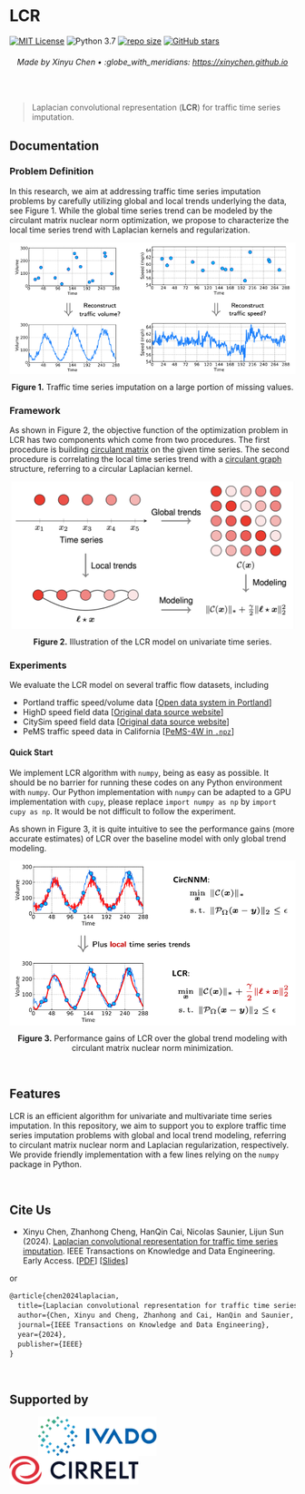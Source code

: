 # LCR
[![MIT License](https://img.shields.io/badge/license-MIT-green.svg)](https://opensource.org/licenses/MIT)
![Python 3.7](https://img.shields.io/badge/Python-3.7-blue.svg)
[![repo size](https://img.shields.io/github/repo-size/xinychen/LCR.svg)](https://github.com/xinychen/LCR/archive/master.zip)
[![GitHub stars](https://img.shields.io/github/stars/xinychen/LCR.svg?logo=github&label=Stars&logoColor=white)](https://github.com/xinychen/LCR)

<h6 align="center">Made by Xinyu Chen • :globe_with_meridians: <a href="https://xinychen.github.io">https://xinychen.github.io</a></h6>

<br>

> Laplacian convolutional representation (**LCR**) for traffic time series imputation.

## Documentation

### Problem Definition

In this research, we aim at addressing traffic time series imputation problems by carefully utilizing global and local trends underlying the data, see Figure 1. While the global time series trend can be modeled by the circulant matrix nuclear norm optimization, we propose to characterize the local time series trend with Laplacian kernels and regularization. 

<p align="center">
<img align="middle" src="graphics/traffic_time_series_imputation.png" width="650" />
</p>

<p align = "center">
<b>Figure 1.</b> Traffic time series imputation on a large portion of missing values.
</p>

### Framework

As shown in Figure 2, the objective function of the optimization problem in LCR has two components which come from two procedures. The first procedure is building [circulant matrix](https://en.wikipedia.org/wiki/Circulant_matrix) on the given time series. The second procedure is correlating the local time series trend with a [circulant graph](https://en.wikipedia.org/wiki/Circulant_graph) structure, referring to a circular Laplacian kernel.

<p align="center">
<img align="middle" src="graphics/Laplacian_convolutional_time_series.png" width="500" />
</p>

<p align = "center">
<b>Figure 2.</b> Illustration of the LCR model on univariate time series.
</p>

### Experiments

We evaluate the LCR model on several traffic flow datasets, including
- Portland traffic speed/volume data [[Open data system in Portland](https://portal.its.pdx.edu/)]
- HighD speed field data [[Original data source website](https://www.highd-dataset.com/)]
- CitySim speed field data [[Original data source website](https://github.com/ozheng1993/UCF-SST-CitySim-Dataset)]
- PeMS traffic speed data in California [[PeMS-4W in `.npz`](https://github.com/xinychen/transdim/tree/master/datasets/California-data-set)]

#### Quick Start

We implement LCR algorithm with `numpy`, being as easy as possible. It should be no barrier for running these codes on any Python environment with `numpy`. Our Python implementation with `numpy` can be adapted to a GPU implementation with `cupy`, please replace `import numpy as np` by `import cupy as np`. It would be not difficult to follow the experiment.


As shown in Figure 3, it is quite intuitive to see the performance gains (more accurate estimates) of LCR over the baseline model with only global trend modeling.

<p align="center">
<img align="middle" src="graphics/LCR_time_series_gains.png" width="650" />
</p>

<p align = "center">
<b>Figure 3.</b> Performance gains of LCR over the global trend modeling with circulant matrix nuclear norm minimization.
</p>

<br>

## Features

LCR is an efficient algorithm for univariate and multivariate time series imputation. In this repository, we aim to support you to explore traffic time series imputation problems with global and local trend modeling, referring to circulant matrix nuclear norm and Laplacian regularization, respectively. We provide friendly implementation with a few lines relying on the `numpy` package in Python.

<br>

## Cite Us

- Xinyu Chen, Zhanhong Cheng, HanQin Cai, Nicolas Saunier, Lijun Sun (2024). [Laplacian convolutional representation for traffic time series imputation](https://doi.org/10.1109/TKDE.2024.3419698). IEEE Transactions on Knowledge and Data Engineering. Early Access. [[PDF](https://xinychen.github.io/papers/Laplacian_convolution.pdf)] [[Slides](https://xinychen.github.io/slides/LCR24.pdf)]

or 

```tex
@article{chen2024laplacian,
  title={Laplacian convolutional representation for traffic time series imputation},
  author={Chen, Xinyu and Cheng, Zhanhong and Cai, HanQin and Saunier, Nicolas and Sun, Lijun},
  journal={IEEE Transactions on Knowledge and Data Engineering},
  year={2024},
  publisher={IEEE}
}
```

<br>

## Supported by

<a href="https://ivado.ca/en">
<img align="middle" src="graphics/ivado_logo.jpeg" alt="drawing" height="70" hspace="50">
</a>
<a href="https://www.cirrelt.ca/">
<img align="middle" src="graphics/cirrelt_logo.png" alt="drawing" height="50">
</a>
